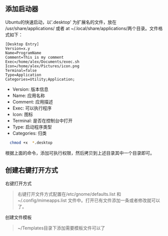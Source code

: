 ## 添加启动器

Ubuntu的快速启动，以'.desktop' 为扩展名的文件，放在 /usr/share/applications/ 或者 at ~/.local/share/applications/两个目录。文件格式如下：

``` code
[Desktop Entry]
Version=x.y
Name=ProgramName
Comment=This is my comment
Exec=/home/alex/Documents/exec.sh
Icon=/home/alex/Pictures/icon.png
Terminal=false
Type=Application
Categories=Utility;Application;
```
 + Version: 版本信息
 + Name: 应用名称
 + Comment: 应用描述
 + Exec: 可以执行程序
 + Icon: 图标
 + Terminal: 是否在控制台中打开
 + Type: 启动程序类型
 + Categories: 归类

```bash
  chmod +x  *.desktop
```
根据上面的命令，添加可执行权限，然后拷贝到上述目录其中一个目录即可。

## 创建右键打开方式
右键打开方式

> 右键打开文件方式配置在/etc/gnome/defaults.list 和 ~/.config/mimeapps.list 文件中。打开已有文件添加一条或者修改就可以了。

创建文件模板

> ~/Templates目录下添加需要模板文件可以了

